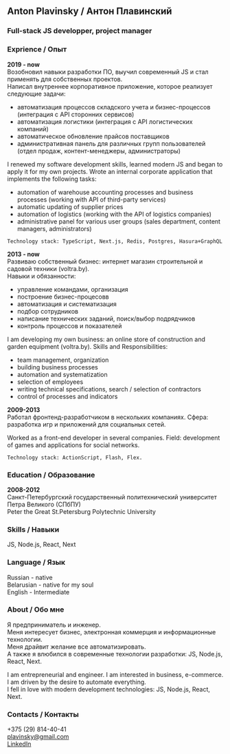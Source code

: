 ## Anton Plavinsky / Антон Плавинский
### Full-stack JS developper, project manager
  
  
### Exprience / Опыт
**2019 - now**  
Возобновил навыки разработки ПО, выучил современный JS и стал применять для собственных проектов.  
Написал внутреннее корпоративное приложение, которое реализует следующие задачи:
- автоматизация процессов складского учета и бизнес-процессов (интеграция с API сторонних сервисов)
- автоматизация логистики (интеграция с API логистических компаний)
- автоматическое обновление прайсов поставщиков
- административная панель для различных групп пользователей (отдел продаж, контент-менеджеры, администраторы)

I renewed my software development skills, learned modern JS and began to apply it for my own projects.
Wrote an internal corporate application that implements the following tasks:
- automation of warehouse accounting processes and business processes (working with API of third-party services)
- automatic updating of supplier prices
- automation of logistics (working with the API of logistics companies)
- administrative panel for various user groups (sales department, content managers, administrators)

```Technology stack: TypeScript, Next.js, Redis, Postgres, Hasura+GraphQL```

**2013 - now**  
Развиваю собственный бизнес: интернет магазин строительной и садовой техники (voltra.by).  
Навыки и обязанности:  
- управление командами, организация
- построение бизнес-процесовв
- автоматизация и систематизация
- подбор сотрудников
- написание технических заданий, поиск/выбор подрядчиков
- контроль процессов и показателей

I am developing my own business: an online store of construction and garden equipment (voltra.by).
Skills and Responsibilities:
- team management, organization
- building business processes
- automation and systematization
- selection of employees
- writing technical specifications, search / selection of contractors
- control of processes and indicators


**2009-2013**  
Работал фронтенд-разработчиком в нескольких компаниях.
Сфера: разработка игр и приложений для социальных сетей.  

Worked as a front-end developer in several companies.
Field: development of games and applications for social networks.

```Technology stack: ActionScript, Flash, Flex.```

### Education / Образование
**2008-2012**  
Санкт-Петербургский государственный политехнический университет Петра Великого (СПбПУ)  
Peter the Great St.Petersburg Polytechnic University

### Skills / Навыки
JS, Node.js, React, Next

### Language / Язык
Russian - native  
Belarusian - native for my soul  
English - Intermediate  

### About / Обо мне
Я предприниматель и инженер.  
Меня интересует бизнес, электронная коммерция и информационные технологии.  
Меня драйвит желание все автоматизировать.  
А также я влюбился в современные технологии разработки: JS, Node.js, React, Next.  
  
I am entrepreneurial and engineer. I am interested in business, e-commerce.  
I am driven by the desire to automate everything.  
I fell in love with modern development technologies: JS, Node.js, React, Next. 

### Contacts / Контакты
+375 (29) 814-40-41  
plavinsky@gmail.com  
[LinkedIn](https://www.linkedin.com/in/anton-plavinsky-147ab41b/)

